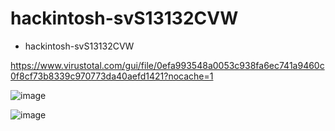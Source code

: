 # hackintosh-svS13132CVW
- hackintosh-svS13132CVW

https://www.virustotal.com/gui/file/0efa993548a0053c938fa6ec741a9460c0f8cf73b8339c970773da40aefd1421?nocache=1

![image](https://github.com/user-attachments/assets/66849b45-2364-4234-899b-9168a39ed03c)

![image](https://github.com/user-attachments/assets/fb362571-5c55-47aa-bdb1-ab7ba63363c6)
